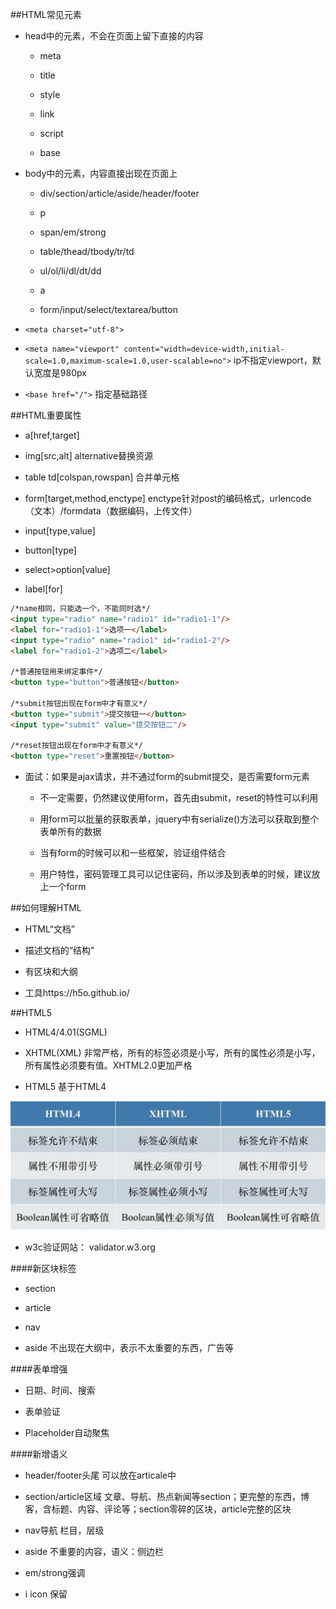 ##HTML常见元素

- head中的元素，不会在页面上留下直接的内容

    - meta
    
    - title
    
    - style
    
    - link
    
    - script
    
    - base

- body中的元素，内容直接出现在页面上

    - div/section/article/aside/header/footer

    - p
    
    - span/em/strong
    
    - table/thead/tbody/tr/td
    
    - ul/ol/li/dl/dt/dd
    
    - a
    
    - form/input/select/textarea/button

- `<meta charset="utf-8">`

- `<meta name="viewport" content="width=device-width,initial-scale=1.0,maximum-scale=1.0,user-scalable=no">`    ip不指定viewport，默认宽度是980px

- `<base href="/">`    指定基础路径





##HTML重要属性

- a[href,target]

- img[src,alt]    alternative替换资源

- table td[colspan,rowspan]    合并单元格

- form[target,method,enctype]    enctype针对post的编码格式，urlencode（文本）/formdata（数据编码，上传文件）

- input[type,value]

- button[type]

- select>option[value]

- label[for]


```html
/*name相同，只能选一个，不能同时选*/
<input type="radio" name="radio1" id="radio1-1"/>
<label for="radio1-1">选项一</label>
<input type="radio" name="radio1" id="radio1-2"/>
<label for="radio1-2">选项二</label>

/*普通按钮用来绑定事件*/
<button type="button">普通按钮</button>

/*submit按钮出现在form中才有意义*/
<button type="submit">提交按钮一</button>
<input type="submit" value="提交按钮二"/>

/*reset按钮出现在form中才有意义*/
<button type="reset">重置按钮</button>
```


- 面试：如果是ajax请求，并不通过form的submit提交，是否需要form元素

    - 不一定需要，仍然建议使用form，首先由submit，reset的特性可以利用
    
    - 用form可以批量的获取表单，jquery中有serialize()方法可以获取到整个表单所有的数据
    
    - 当有form的时候可以和一些框架，验证组件结合
    
    - 用户特性，密码管理工具可以记住密码，所以涉及到表单的时候，建议放上一个form




##如何理解HTML

- HTML“文档”

- 描述文档的“结构”

- 有区块和大纲

- 工具https://h5o.github.io/





##HTML5

- HTML4/4.01(SGML)

- XHTML(XML)    非常严格，所有的标签必须是小写，所有的属性必须是小写，所有属性必须要有值。XHTML2.0更加严格

- HTML5    基于HTML4

![](/assets/360截图20180108211344031.jpg)

- w3c验证网站： validator.w3.org


####新区块标签

- section

- article

- nav

- aside    不出现在大纲中，表示不太重要的东西，广告等


####表单增强

- 日期、时间、搜索

- 表单验证

- Placeholder自动聚焦


####新增语义

- header/footer头尾    可以放在articale中

- section/article区域    文章、导航、热点新闻等section；更完整的东西，博客，含标题、内容、评论等；section零碎的区块，article完整的区块

- nav导航    栏目，层级

- aside    不重要的内容，语义：侧边栏

- em/strong强调

- i icon    保留






























